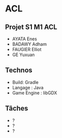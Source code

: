 # ACL
## Projet S1 M1 ACL

- AYATA Enes
- BADAWY Adham
- FAUGIER Elliot
- GE Yuxuan



## Technos

- Build: Gradle
- Langage : Java
- Game Engine : libGDX


## Tâches
- ?
- ?
- ?
